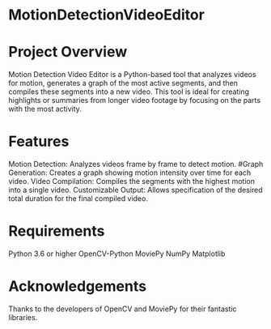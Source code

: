 # MotionDetectionVideoEditor

# Project Overview
Motion Detection Video Editor is a Python-based tool that analyzes videos for motion, generates a graph of the most active segments, and then compiles these segments into a new video. This tool is ideal for creating highlights or summaries from longer video footage by focusing on the parts with the most activity.

# Features
Motion Detection: Analyzes videos frame by frame to detect motion.
#Graph Generation: Creates a graph showing motion intensity over time for each video.
Video Compilation: Compiles the segments with the highest motion into a single video.
Customizable Output: Allows specification of the desired total duration for the final compiled video.

# Requirements
Python 3.6 or higher
OpenCV-Python
MoviePy
NumPy
Matplotlib

# Acknowledgements
Thanks to the developers of OpenCV and MoviePy for their fantastic libraries.
